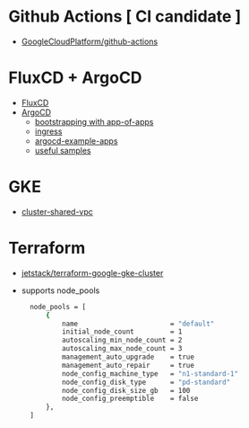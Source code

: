 # Github Actions [ CI candidate ]

- [GoogleCloudPlatform/github-actions](https://github.com/GoogleCloudPlatform/github-actions)

# FluxCD + ArgoCD

- [FluxCD](https://fluxcd.io/)
- [ArgoCD](https://argoproj.github.io/)
  - [bootstrapping with app-of-apps](https://argoproj.github.io/argo-cd/operator-manual/cluster-bootstrapping/)
  - [ingress](https://argoproj.github.io/argo-cd/operator-manual/ingress/)
  - [argocd-example-apps](https://github.com/argoproj/argocd-example-apps)
  - [useful samples](https://github.com/jessesuen/k8s-deployments)

# GKE

- [cluster-shared-vpc](https://cloud.google.com/kubernetes-engine/docs/how-to/cluster-shared-vpc)

# Terraform

- [jetstack/terraform-google-gke-cluster](https://github.com/jetstack/terraform-google-gke-cluster)
- supports node_pools

  ```sh
    node_pools = [
        {
            name                       = "default"
            initial_node_count         = 1
            autoscaling_min_node_count = 2
            autoscaling_max_node_count = 3
            management_auto_upgrade    = true
            management_auto_repair     = true
            node_config_machine_type   = "n1-standard-1"
            node_config_disk_type      = "pd-standard"
            node_config_disk_size_gb   = 100
            node_config_preemptible    = false
        },
    ]
  ```
